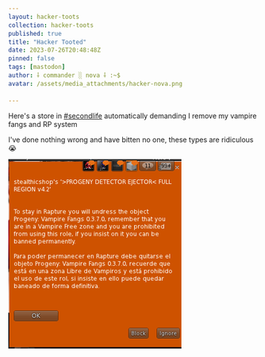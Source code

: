 ```yaml
---
layout: hacker-toots
collection: hacker-toots
published: true
title: "Hacker Tooted"
date: 2023-07-26T20:48:48Z
pinned: false
tags: [mastodon]
author: ⸸ commander ░ nova ⸸ :~$
avatar: /assets/media_attachments/hacker-nova.png

---
```


<p>Here&#39;s a store in <a href="https://hackers.town/tags/secondlife" class="mention hashtag" rel="tag">#<span>secondlife</span></a> automatically demanding I remove my vampire fangs and RP system</p><p>I&#39;ve done nothing wrong and have bitten no one, these types are ridiculous 😭​</p>

![media](/assets/media_attachments/files/110/782/348/558/398/951/original/683495cfa1d8dd34.png)
